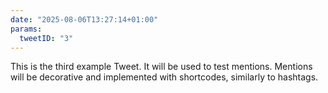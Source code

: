 ```yaml
---
date: "2025-08-06T13:27:14+01:00"
params:
  tweetID: "3"
---
```


This is the third example Tweet. It will be used to test mentions. Mentions
will be decorative and implemented with shortcodes, similarly to hashtags.
